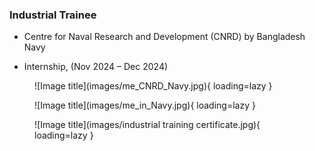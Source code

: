 
### **Industrial Trainee**

- Centre for Naval Research and Development (CNRD) by Bangladesh Navy 

- Internship, (Nov 2024 – Dec 2024)

<figure markdown="span">
![Image title](images/me_CNRD_Navy.jpg){ loading=lazy }
  <figcaption></figcaption>
</figure>


<figure markdown="span">
![Image title](images/me_in_Navy.jpg){ loading=lazy }
  <figcaption></figcaption>
</figure>

<figure markdown="span">
![Image title](images/industrial training certificate.jpg){ loading=lazy }
  <figcaption></figcaption>
</figure>